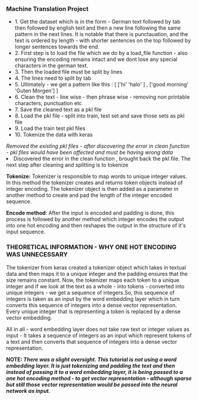 <h3>Machine Translation Project</h3>
<ul>
<li>1. Get the dataset which is in the form - German text followed by tab then followed by english text and then a new line following the same pattern in the next lines. It is notable that there is punctauation, and the text is ordered by length - with shorter sentences on the top followed by longer sentences towards the end.</li>
  <li>2. First step is to load the file which we do by a load_file function - also ensuring the encoding remains intact and we dont lose any special characters in the german text.</li>
  <li>3. Then the loaded file must be split by lines</li>
  <li> 4. The lines need to split by tab</li>
  <li>5. Ultimately - we get a pattern like this : [ ['hi' 'halo' ] , ['good morning' 'Guten Morgen'] ]</li>
  <li>6. Clean the text - line wise - then phrase wise - removing non printable characters, punctuation etc</li>
  <li>7. Save the cleaned text as a pkl file</li>
  <li>8. Load the pkl file - split into train, test set and save those sets as pkl file</li>
  <li>9. Load the train test pkl files</li>
  <li>10. Tokenize the data with keras</li>
  
</ul>
<i>Removed the existing pkl files - after discovering the error in clean function - pkl files would have been affected and must be having wrong data</i>

<li>Discovered the error in the clean function , brought back the pkl file. The next step after cleaning and splitting is to tokenize</li>

<p><b>Tokenize:</b> Tokenizer is responsible to map words to unique integer values. In this method the tokenizer creates and returns token objects instead of integer encoding. The tokenizer object is then added as a parameter in another method to create and pad the length of the integer encoded sequence.</p>

<p><b>Encode method</b>: After the input is encoded and padding is done, this process is followed by another method which integer encodes the output into one hot encoding and then reshapes the output in the structure of it's input sequence.</p>

<h3> THEORETICAL INFORMATION - WHY ONE HOT ENCODING WAS UNNECESSARY</h3>
<p>The tokenizer from keras created a tokenizer object which takes in textual data and then maps it to a unique integer and the padding ensures that the size remains constant.
Now, the tokenizer maps each token to a unique integer and if we look at the text as a whole - into tokens - converted into unique integers - we get a sequence of integers.So, this sequence of integers is taken as an input by the word embedding layer which in turn converts this sequence of integers into a dense vector representation.
Every unique integer that is representing a token is replaced by a dense vector embedding.

All in all - word embedding layer does not take raw text or integer values as input - It takes a sequence of integers as an input which represent tokens of a text and then converts that sequence of integers into a dense vector representation.</p>

<p><b>NOTE: <i>There was a slight oversight. This tutorial is not using a word embedding layer. It is just tokenizing and padding the text and then instead of passing it to a word embedding layer, it is being passed to a one hot encoding method - to get vector representation - although sparse but still those vector representation would be passed into the neural network as input.</i></b></p>

